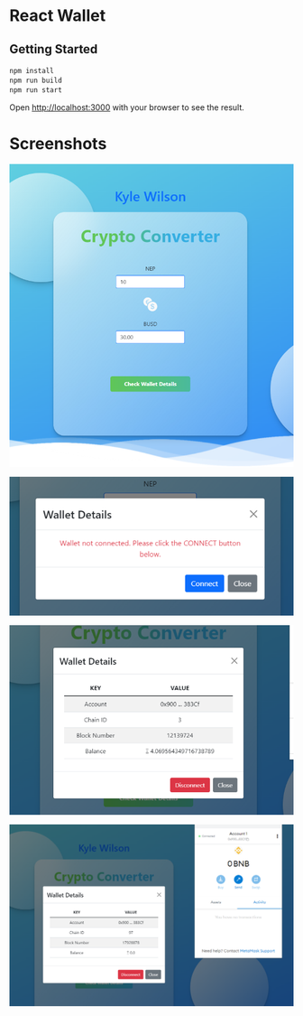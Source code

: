 
# React Wallet

## Getting Started

```bash
npm install
npm run build
npm run start
```

Open [http://localhost:3000](http://localhost:3000) with your browser to see the result.


# Screenshots

![alt text](https://github.com/ittechman101/web3_react_neptune_challenge/blob/4a5842b71938e9368d2a4a5f48efcbb598901733/screenshots/1.png)


![alt text](https://github.com/ittechman101/web3_react_neptune_challenge/blob/e8e7d2b8aa51082edbd0f069bcf3991a2f94704f/screenshots/2.png)


![alt text](https://github.com/ittechman101/web3_react_neptune_challenge/blob/e8e7d2b8aa51082edbd0f069bcf3991a2f94704f/screenshots/3.png)


![alt text](https://github.com/ittechman101/web3_react_neptune_challenge/blob/4a5842b71938e9368d2a4a5f48efcbb598901733/screenshots/4.png)
